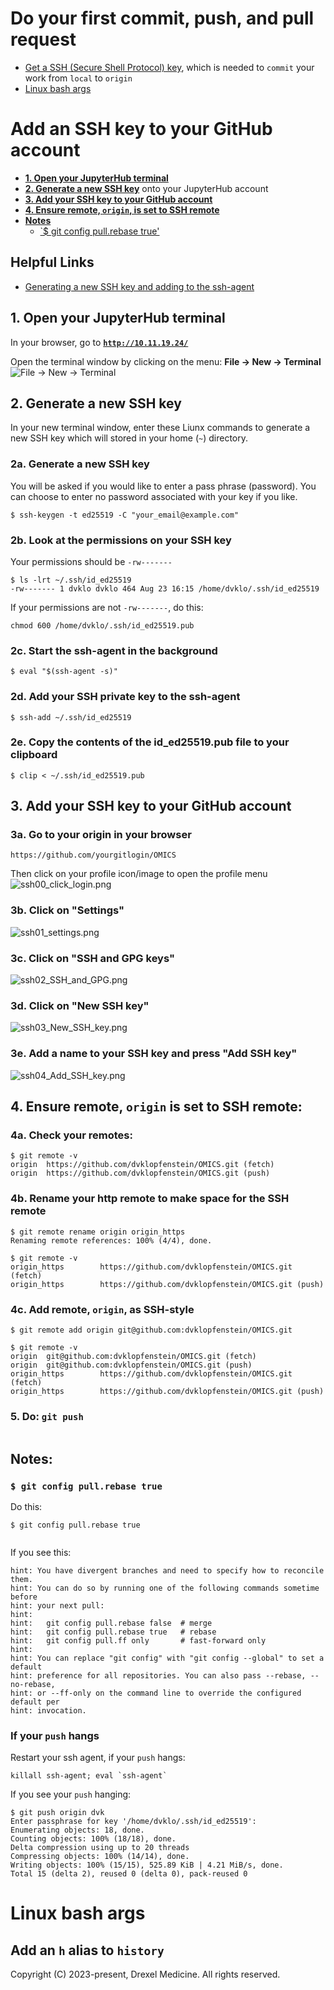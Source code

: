 # Do your first commit, push, and pull request

* [Get a SSH (Secure Shell Protocol) key](#add-an-ssh-key-to-your-github-account), which is needed to `commit` your work from `local` to `origin`
* [Linux bash args](#linux-bash-args)

# Add an SSH key to your GitHub account

* [**1. Open your JupyterHub terminal**](#1-open-your-jupyterhub-terminal)
* [**2. Generate a new SSH key**](#1-generate-a-new-ssh-key) onto your JupyterHub account
* [**3. Add your SSH key to your GitHub account**](#3-add-your-ssh-key-to-your-github-account)
* [**4. Ensure remote, `origin`, is set to SSH remote**](#4-ensure-remote-origin-is-set-to-ssh-remote)
* [**Notes**](#notes)
  * [`$ git config pull.rebase true']()


## Helpful Links
* [Generating a new SSH key and adding to the ssh-agent](https://docs.github.com/en/authentication/connecting-to-github-with-ssh/generating-a-new-ssh-key-and-adding-it-to-the-ssh-agent)

## 1. Open your JupyterHub terminal
In your browser, go to [**`http://10.11.19.24/`**](http://10.11.19.24)

Open the terminal window by clicking on the menu:
**File -> New -> Terminal**
![File -> New -> Terminal](/content/base/images/terminal_open.png)

## 2. Generate a new SSH key
In your new terminal window, enter these Liunx commands to generate a new SSH key
which will stored in your home (`~`) directory.

### 2a. Generate a new SSH key
You will be asked if you would like to enter a pass phrase (password).
You can choose to enter no password associated with your key if you like.
```
$ ssh-keygen -t ed25519 -C "your_email@example.com"
```
### 2b. Look at the permissions on your SSH key
Your permissions should be `-rw-------`
```
$ ls -lrt ~/.ssh/id_ed25519
-rw------- 1 dvklo dvklo 464 Aug 23 16:15 /home/dvklo/.ssh/id_ed25519
```
If your permissions are not `-rw-------`, do this:
```
chmod 600 /home/dvklo/.ssh/id_ed25519.pub
```

### 2c. Start the ssh-agent in the background
```
$ eval "$(ssh-agent -s)"
```

### 2d. Add your SSH private key to the ssh-agent
```
$ ssh-add ~/.ssh/id_ed25519
```

### 2e. Copy the contents of the id_ed25519.pub file to your clipboard
```
$ clip < ~/.ssh/id_ed25519.pub
```

## 3. Add your SSH key to your GitHub account

### 3a. Go to your origin in your browser
`https://github.com/yourgitlogin/OMICS`

Then click on your profile icon/image to open the profile menu    
![ssh00_click_login.png](images/ssh00_click_login.png)

### 3b. Click on "Settings"
![ssh01_settings.png](images/ssh01_settings.png)

### 3c. Click on "SSH and GPG keys"
![ssh02_SSH_and_GPG.png](images/ssh02_SSH_and_GPG.png)

### 3d. Click on "New SSH key"
![ssh03_New_SSH_key.png](images/ssh03_New_SSH_key.png)

### 3e. Add a name to your SSH key and press "Add SSH key"
![ssh04_Add_SSH_key.png](images/ssh04_Add_SSH_key.png)

## 4. Ensure remote, **`origin`** is set to SSH remote:
### 4a. Check your remotes:
```
$ git remote -v
origin 	https://github.com/dvklopfenstein/OMICS.git (fetch)
origin 	https://github.com/dvklopfenstein/OMICS.git (push)
```

### 4b. Rename your http remote to make space for the SSH remote
```
$ git remote rename origin origin_https
Renaming remote references: 100% (4/4), done.

$ git remote -v
origin_https    	https://github.com/dvklopfenstein/OMICS.git (fetch)
origin_https    	https://github.com/dvklopfenstein/OMICS.git (push)
```

### 4c. Add remote, **`origin`**, as SSH-style
```
$ git remote add origin git@github.com:dvklopfenstein/OMICS.git

$ git remote -v
origin 	git@github.com:dvklopfenstein/OMICS.git (fetch)
origin 	git@github.com:dvklopfenstein/OMICS.git (push)
origin_https    	https://github.com/dvklopfenstein/OMICS.git (fetch)
origin_https    	https://github.com/dvklopfenstein/OMICS.git (push)
```

### 5. Do: `git push`
```
```

## Notes:
### `$ git config pull.rebase true`
Do this:    
```
$ git config pull.rebase true


```

If you see this:    
```
hint: You have divergent branches and need to specify how to reconcile them.
hint: You can do so by running one of the following commands sometime before
hint: your next pull:
hint:
hint:   git config pull.rebase false  # merge
hint:   git config pull.rebase true   # rebase
hint:   git config pull.ff only       # fast-forward only
hint:
hint: You can replace "git config" with "git config --global" to set a default
hint: preference for all repositories. You can also pass --rebase, --no-rebase,
hint: or --ff-only on the command line to override the configured default per
hint: invocation.
```

### If your `push` hangs
Restart your ssh agent, if your `push` hangs:
```
killall ssh-agent; eval `ssh-agent`
```

If you see your `push` hanging:
```
$ git push origin dvk
Enter passphrase for key '/home/dvklo/.ssh/id_ed25519':
Enumerating objects: 18, done.
Counting objects: 100% (18/18), done.
Delta compression using up to 20 threads
Compressing objects: 100% (14/14), done.
Writing objects: 100% (15/15), 525.89 KiB | 4.21 MiB/s, done.
Total 15 (delta 2), reused 0 (delta 0), pack-reused 0
```


# Linux bash args

## Add an `h` alias to `history` 

Copyright (C) 2023-present, Drexel Medicine. All rights reserved.
